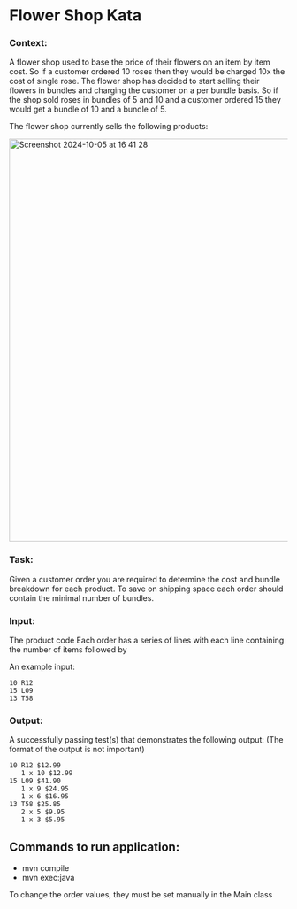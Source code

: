 # Flower Shop Kata

### Context:
A flower shop used to base the price of their flowers on an item by item cost. So if a
customer ordered 10 roses then they would be charged 10x the cost of single rose. The
flower shop has decided to start selling their flowers in bundles and charging the customer
on a per bundle basis. So if the shop sold roses in bundles of 5 and 10 and a customer
ordered 15 they would get a bundle of 10 and a bundle of 5.

The flower shop currently sells the following products:

<img width="728" alt="Screenshot 2024-10-05 at 16 41 28" src="https://github.com/user-attachments/assets/67382d4f-8b54-4d88-8467-bf02923e250c">

### Task:
Given a customer order you are required to determine the cost and bundle breakdown for
each product. To save on shipping space each order should contain the minimal number
of bundles.

### Input:
The product code
Each order has a series of lines with each line containing the number of items followed by

An example input:
```
10 R12
15 L09
13 T58
```
### Output:
A successfully passing test(s) that demonstrates the following output: (The format of the
output is not important)
```
10 R12 $12.99
   1 x 10 $12.99
15 L09 $41.90
   1 x 9 $24.95
   1 x 6 $16.95
13 T58 $25.85
   2 x 5 $9.95
   1 x 3 $5.95
```

## Commands to run application:
- mvn compile
- mvn exec:java

To change the order values, they must be set manually in the Main class

